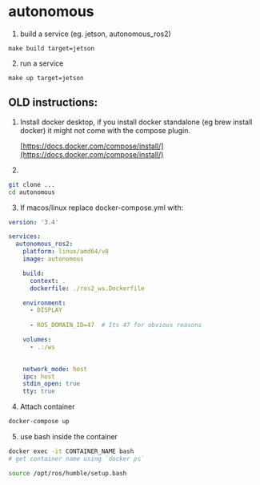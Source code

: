 # autonomous

1. build a service (eg. jetson, autonomous_ros2)
```
make build target=jetson
```

2. run a service
```
make up target=jetson
```

## OLD instructions:

1. Install docker desktop, if you install docker standalone (eg brew install docker) it might not come with the compose plugin.
    
    [https://docs.docker.com/compose/install/](https://docs.docker.com/compose/install/)
    
2. 

```bash
git clone ...
cd autonomous
```

3. If macos/linux replace docker-compose.yml with:

```yaml
version: '3.4'

services:
  autonomous_ros2:
    platform: linux/amd64/v8
    image: autonomous

    build:
      context: .
      dockerfile: ./ros2_ws.Dockerfile

    environment:
      - DISPLAY
      
      - ROS_DOMAIN_ID=47  # Its 47 for obvious reasons

    volumes:
      - .:/ws

    
    network_mode: host
    ipc: host
    stdin_open: true
    tty: true
```

4. Attach container

```bash
docker-compose up
```

5. use bash inside the container

```bash
docker exec -it CONTAINER_NAME bash
# get container name using `docker ps`

source /opt/ros/humble/setup.bash
```
